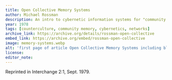```yaml
---
title: Open Collective Memory Systems
author: Michael Rossman
description: An intro to cybernetic information systems for "community human service agencies and change-networks".
year: 1978
tags: [counterculture, community memory, cybernetics, networks]
archive_link: https://archive.org/details/rossman-open-collective
embed_link: https://archive.org/embed/rossman-open-collective
image: memory-systems.webp
alt: 'first page of article Open Collective Memory Systems including black and white drawing of a child pushing an overly large object labeled Treasure Island'
license: 
editor_note:
---
```


Reprinted in Interchange 2:1, Sept. 1979.
